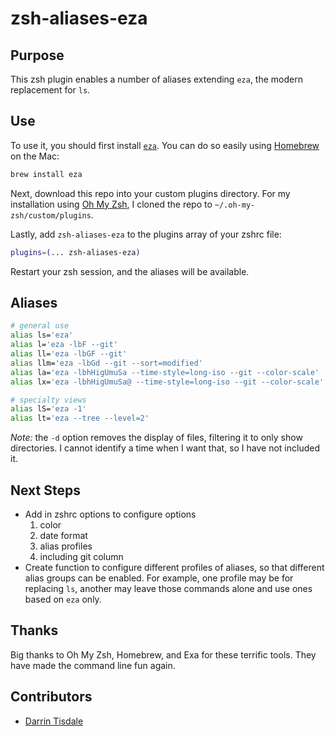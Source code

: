 # zsh-aliases-eza

## Purpose

This zsh plugin enables a number of aliases extending `eza`, the modern replacement for `ls`.

## Use

To use it, you should first install [`eza`]([https://the.exa.website](https://github.com/eza-community/eza)). You can do so easily using [Homebrew](https://brew.sh) on the Mac:

```bash
brew install eza
```

Next, download this repo into your custom plugins directory. For my installation using [Oh My Zsh](https://ohmyz.sh/), I cloned the repo to `~/.oh-my-zsh/custom/plugins`.

Lastly, add `zsh-aliases-eza` to the plugins array of your zshrc file:

```bash
plugins=(... zsh-aliases-eza)
```

Restart your zsh session, and the aliases will be available.

## Aliases

```bash
# general use
alias ls='eza'                                                          # ls
alias l='eza -lbF --git'                                                # list, size, type, git
alias ll='eza -lbGF --git'                                             # long list
alias llm='eza -lbGd --git --sort=modified'                            # long list, modified date sort
alias la='eza -lbhHigUmuSa --time-style=long-iso --git --color-scale'  # all list
alias lx='eza -lbhHigUmuSa@ --time-style=long-iso --git --color-scale' # all + extended list

# specialty views
alias lS='eza -1'                                                              # one column, just names
alias lt='eza --tree --level=2'                                         # tree

```

*Note:* the `-d` option removes the display of files, filtering it to only show directories. I cannot identify a time when I want that, so I have not included it.

## Next Steps

* Add in zshrc options to configure options
  1. color
  2. date format
  3. alias profiles
  4. including git column
* Create function to configure different profiles of aliases, so that different alias groups can be enabled. For example, one profile may be for replacing `ls`, another may leave those commands alone and use ones based on `eza` only.

## Thanks

Big thanks to Oh My Zsh, Homebrew, and Exa for these terrific tools. They have made the command line fun again.

## Contributors

* [Darrin Tisdale](https://github.com/darrintisdale)
